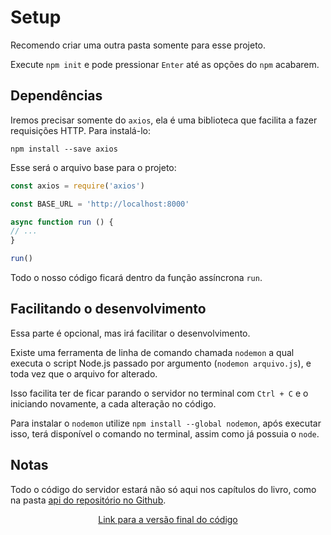 # Setup

Recomendo criar uma outra pasta somente para esse projeto.

Execute `npm init` e pode pressionar `Enter` até as opções do `npm` acabarem.

## Dependências

Iremos precisar somente do `axios`, ela é uma biblioteca que facilita a fazer requisições HTTP. Para instalá-lo:

```shell
npm install --save axios
```

Esse será o arquivo base para o projeto:

```javascript
const axios = require('axios')

const BASE_URL = 'http://localhost:8000'

async function run () {
// ...
}

run()
```

Todo o nosso código ficará dentro da função assíncrona `run`.

## Facilitando o desenvolvimento

Essa parte é opcional, mas irá facilitar o desenvolvimento.

Existe uma ferramenta de linha de comando chamada `nodemon` a qual executa o script Node.js passado por argumento (`nodemon arquivo.js`), e toda vez que o arquivo for alterado.

Isso facilita ter de ficar parando o servidor no terminal com `Ctrl + C` e o iniciando novamente, a cada alteração no código.

Para instalar o `nodemon` utilize `npm install --global nodemon`, após executar isso, terá disponível o comando no terminal, assim como já possuia o `node`.

## Notas

Todo o código do servidor estará não só aqui nos capítulos do livro, como na pasta [api do repositório no Github](https://github.com/otaviopace/livro-desenvolvimento-web-basico/tree/master/request).

<p align="center">
  <a href="https://github.com/otaviopace/livro-desenvolvimento-web-basico/blob/master/request/setup.js">Link para a versão final do código</a>
</p>
